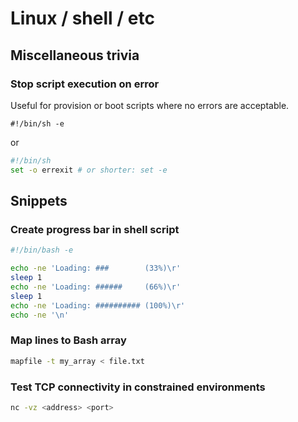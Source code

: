 # Linux / shell / etc

## Miscellaneous trivia

### Stop script execution on error

Useful for provision or boot scripts where no errors are acceptable.

```
#!/bin/sh -e
```

or 

```sh
#!/bin/sh
set -o errexit # or shorter: set -e
```

## Snippets

### Create progress bar in shell script

```sh
#!/bin/bash -e

echo -ne 'Loading: ###        (33%)\r'
sleep 1
echo -ne 'Loading: ######     (66%)\r'
sleep 1
echo -ne 'Loading: ########## (100%)\r'
echo -ne '\n'
```

### Map lines to Bash array

```bash
mapfile -t my_array < file.txt
```

### Test TCP connectivity in constrained environments

```sh
nc -vz <address> <port>
```


